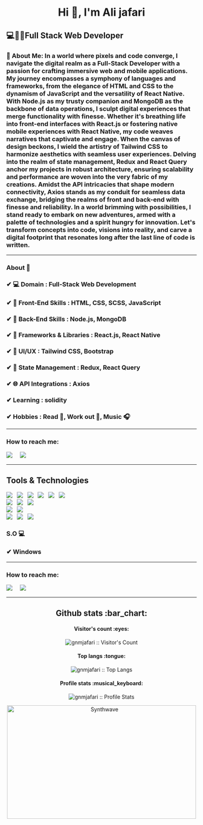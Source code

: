 <h1 align="center">Hi 👋, I'm Ali jafari</h1>
<h2>💻👨‍💻Full Stack Web Developer</h2>
<h3>🌟 About Me: In a world where pixels and code converge, I navigate the digital realm as a Full-Stack Developer with a passion for crafting immersive web and mobile applications. My journey encompasses a symphony of languages and frameworks, from the elegance of HTML and CSS to the dynamism of JavaScript and the versatility of React Native. With Node.js as my trusty companion and MongoDB as the backbone of data operations, I sculpt digital experiences that merge functionality with finesse. Whether it's breathing life into front-end interfaces with React.js or fostering native mobile experiences with React Native, my code weaves narratives that captivate and engage. When the canvas of design beckons, I wield the artistry of Tailwind CSS to harmonize aesthetics with seamless user experiences. Delving into the realm of state management, Redux and React Query anchor my projects in robust architecture, ensuring scalability and performance are woven into the very fabric of my creations. Amidst the API intricacies that shape modern connectivity, Axios stands as my conduit for seamless data exchange, bridging the realms of front and back-end with finesse and reliability. In a world brimming with possibilities, I stand ready to embark on new adventures, armed with a palette of technologies and a spirit hungry for innovation. Let's transform concepts into code, visions into reality, and carve a digital footprint that resonates long after the last line of code is written.</h3>

<hr>

### About 📌

### ✔  **💻 Domain :** Full-Stack Web Development 
### ✔  **🔧 Front-End Skills :** HTML, CSS, SCSS, JavaScript
### ✔  **🔧 Back-End Skills :** Node.js, MongoDB
### ✔  **🚀 Frameworks & Libraries :** React.js, React Native
### ✔  **🎨 UI/UX :** Tailwind CSS, Bootstrap
### ✔  **🧠 State Management :** Redux, React Query
### ✔  **🌐 API Integrations :** Axios
### ✔  **Learning :** solidity
### ✔  **Hobbies :**  Read 📕, Work out 💪, Music 🎧

<hr>

<h3>How to reach me:</h3>

<a href="https://www.linkedin.com/in/ali-jafari-bb40a424b"><img src="https://img.shields.io/badge/linkedin-%230077B5.svg?&style=for-the-badge&logo=linkedin&logoColor=white" /></a>&nbsp;&nbsp;&nbsp;&nbsp;
<a href="mailto:gnm.jafaria@gmail.com"><img src="https://img.shields.io/badge/gmail-%23D14836.svg?&style=for-the-badge&logo=gmail&logoColor=white" /></a>&nbsp;&nbsp;&nbsp;&nbsp;
<hr>

<h2>Tools & Technologies</h2>
<p>
   <img src="https://img.shields.io/badge/HTML%20-%23F7DF1E.svg?&style=for-the-badge&color=E34F26" />&nbsp;&nbsp;
   <img src="https://img.shields.io/badge/css%20-%23F7DF1E.svg?&style=for-the-badge&color=5BA8EE" />&nbsp;&nbsp;
   <img src="https://img.shields.io/badge/JavaScript%20-%23F7DF1E.svg?&style=for-the-badge&color=F7DF1E" />&nbsp;&nbsp;
   <img src="https://img.shields.io/badge/TypeScript%20-%23F7DF1E.svg?&style=for-the-badge&color=3178C6" />&nbsp;&nbsp;
   <img src="https://img.shields.io/badge/react%20-%23F7DF1E.svg?&style=for-the-badge&color=00D8FF" />&nbsp;&nbsp;
   <img src="https://img.shields.io/badge/React Native%20-%23F7DF1E.svg?&style=for-the-badge&color=61DAFB" />&nbsp;&nbsp;
   <br />
   <img src="https://img.shields.io/badge/Bootstrap%20-%23F7DF1E.svg?&style=for-the-badge&color=7044A3" />&nbsp;&nbsp;
   <img src="https://img.shields.io/badge/Taildwindcss%20-%23F7DF1E.svg?&style=for-the-badge&color=CD6799" />&nbsp;&nbsp;
   <img src="https://img.shields.io/badge/Sass%20-%23F7DF1E.svg?&style=for-the-badge&color=CD6799" />&nbsp;&nbsp;
   <br />
   <img src="https://img.shields.io/badge/Node.js%20-%23F7DF1E.svg?&style=for-the-badge&color=6DB35A" />&nbsp;&nbsp;
   <img src="https://img.shields.io/badge/MongoDB%20-%23F7DF1E.svg?&style=for-the-badge&color=5C9A37" />&nbsp;&nbsp;
   <br />
   <img src="https://img.shields.io/badge/Git%20-%23F7DF1E.svg?&style=for-the-badge&color=000" />&nbsp;&nbsp;
   <img src="https://img.shields.io/badge/GitHub%20-%23F7DF1E.svg?&style=for-the-badge&color=000" />&nbsp;&nbsp;
   <img src="https://img.shields.io/badge/GitLab%20-%23F7DF1E.svg?&style=for-the-badge&color=FC6D26" />&nbsp;&nbsp;
</p> 

### S.O 💻

### ✔  Windows

<hr>

<h3>How to reach me:</h3>

<a href="https://www.linkedin.com/in/ali-jafari-bb40a424b"><img src="https://img.shields.io/badge/linkedin-%230077B5.svg?&style=for-the-badge&logo=linkedin&logoColor=white" /></a>&nbsp;&nbsp;&nbsp;&nbsp;
<a href="mailto:gnm.jafaria@gmail.com"><img src="https://img.shields.io/badge/gmail-%23D14836.svg?&style=for-the-badge&logo=gmail&logoColor=white" /></a>&nbsp;&nbsp;&nbsp;&nbsp;

<hr>

<h2 align="center">Github stats :bar_chart:</h2>

<h4 align="center">Visitor's count :eyes:</h4>

<p align="center"><img src="https://profile-counter.glitch.me/{gnmjafari}/count.svg" alt="gnmjafari :: Visitor's Count" /></p>

<h4 align="center">Top langs :tongue:</h4>

<p align="center"><img src="https://github-readme-stats.vercel.app/api/top-langs/?username=gnmjafari&langs_count=10&theme=tokyonight&layout=compact" alt="gnmjafari :: Top Langs" /></p>

<h4 align="center">Profile stats :musical_keyboard:</h4>

<p align="center"><img src="https://github-readme-stats.vercel.app/api?username=gnmjafari&show_icons=true&theme=synthwave" alt="gnmjafari :: Profile Stats" /></p>

<p align="center"><img src="https://thumbs.gfycat.com/GoodnaturedFondGaur-size_restricted.gif" alt="Synthwave" height="300" width="500"></p>

